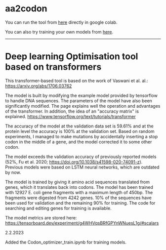 # aa2codon

You can run the tool from <a href="https://github.com/pyypyyy/aa2codon/blob/main/aa2codon_optimize.ipynb">here</a> directly in google colab.


You can also try training your own models from <a href="https://github.com/pyypyyy/aa2codon/blob/main/Codon_optimizer_train.ipynb">here</a>.



*********************************************************************


# Deep learning Optimisation tool based on transformers


This transformer-based tool is based on the work of Vaswani et al. al.: https://arxiv.org/abs/1706.03762

The model is built by modifying the example model provided by tensorflow to handle DNA sequences. The parameters of the model have also been significantly modified. The page explains well the operation and advantages of the transformer. In addition, the idea of an "accuracy matrix" is explained. https://www.tensorflow.org/text/tutorials/transformer

The accuracy of the model at the validation data set is 59.61% and at the protein level the accuracy is 100% at the validation set. Based on random experiments, I managed to make mutations by accidentally inserting a stop codon in the middle of a gene, and the model corrected it to some other codon.

The model exceeds the validation accuracy of previously reported models (52%, Fu et al. 2020; https://doi.org/10.1038/s41598-020-74091-z). Previous models were based on LSTM neural networks, which are outdated by now.

The model is trained by giving it amino acid sequences translated from genes, which it translates back into codons. The model has been trained with 12927 E. coli gene fragments with a maximum length of 450bp. The fragments were digested from 4242 genes. 10% of the sequences have been used for validation and the remaining 90% for training. The code for searching and editing genes for training is available.

The model metrics are stored here: https://tensorboard.dev/experiment/g4WHVqsBRfGPYnWNuesL1g/#scalars

2.2.2023

Added the Codon_optimizer_train.ipynb for training models.
